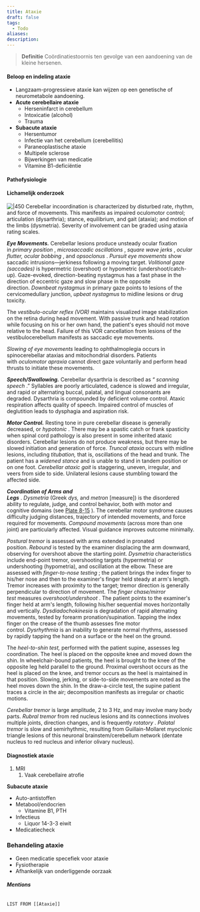 ```yaml
---
title: Ataxie
draft: false
tags:
  - Todo
aliases: 
description:
---
```



> **Definitie**
> Coördinatiestoornis ten gevolge van een aandoening van de kleine hersenen.

#### Beloop en indeling ataxie

- Langzaam-progressieve ataxie kan wijzen op een genetische of neurometabole aandoening.
- **Acute cerebellaire ataxie**
    - Herseninfarct in cerebellum
    - Intoxicatie (alcohol)
    - Trauma
- **Subacute ataxie**
    - Hersentumor
    - Infectie van het cerebellum (cerebellitis)
    - Paraneoplastische ataxie
    - Multipele sclerose
    - Bijwerkingen van medicatie
    - Vitamine B1-deficiëntie

#### Pathofysiologie



#### Lichamelijk onderzoek
![|450](https://i.imgur.com/4K2PpsR.png)
Cerebellar incoordination is characterized by disturbed rate, rhythm, and force of movements. This manifests as impaired oculomotor control; articulation (dysarthria); stance, equilibrium, and gait (ataxia); and motion of the limbs (dysmetria). Severity of involvement can be graded using ataxia rating scales.

_**Eye Movements.**_ Cerebellar lesions produce unsteady ocular fixation in _primary position_ , _microsaccadic oscillations_ , _square wave jerks_ , _ocular flutter, ocular bobbing_ , and _opsoclonus_ . _Pursuit eye movements_ show saccadic intrusions—jerkiness following a moving target. _Volitional gaze (saccades)_ is hypermetric (overshoot) or hypometric (undershoot/catch-up). Gaze-evoked, direction-beating nystagmus has a fast phase in the direction of eccentric gaze and slow phase in the opposite direction. _Downbeat nystagmus_ in primary gaze points to lesions of the cervicomedullary junction, _upbeat nystagmus_ to midline lesions or drug toxicity.

The _vestibulo-ocular reflex (VOR)_ maintains visualized image stabilization on the retina during head movement. With passive trunk and head rotation while focusing on his or her own hand, the patient's eyes should not move relative to the head. Failure of this VOR cancellation from lesions of the vestibulocerebellum manifests as saccadic eye movements.

_Slowing of eye movements_ leading to ophthalmoplegia occurs in spinocerebellar ataxias and mitochondrial disorders. Patients with _oculomotor apraxia_ cannot direct gaze voluntarily and perform head thrusts to initiate these movements.

_**Speech/Swallowing.**_ Cerebellar dysarthria is described as “ _scanning speech_ .” Syllables are poorly articulated, cadence is slowed and irregular, and rapid or alternating buccal, palatal, and lingual consonants are degraded. Dysarthria is compounded by deficient volume control. Ataxic respiration affects quality of speech. Impaired control of muscles of deglutition leads to dysphagia and aspiration risk.

_**Motor Control.**_ Resting tone in pure cerebellar disease is generally decreased, or _hypotonic_ . There may be a spastic catch or frank spasticity when spinal cord pathology is also present in some inherited ataxic disorders. Cerebellar lesions do not produce weakness, but there may be slowed initiation and generation of force. _Truncal ataxia_ occurs with midline lesions, including _titubation,_ that is, oscillations of the head and trunk. The patient has a _widened stance_ and is unable to stand in tandem position or on one foot. _Cerebellar ataxic gait_ is staggering, uneven, irregular, and veers from side to side. Unilateral lesions cause stumbling toward the affected side.

_**Coordination of Arms and Legs**_ . _Dysmetria_ (Greek _dys,_ and _metron_ [measure]) is the disordered ability to regulate, judge, and control behavior, both with motor and cognitive domains (see [Plate 8-15](https://www-clinicalkey-com.ru.idm.oclc.org/student/content/book/3-s2.0-B978141606387200008X#f0080) ). The cerebellar motor syndrome causes difficulty judging distances, trajectory of intended movements, and force required for movements. _Compound movements_ (across more than one joint) are particularly affected. Visual guidance improves outcome minimally.

_Postural tremor_ is assessed with arms extended in pronated position. _Rebound_ is tested by the examiner displacing the arm downward, observing for overshoot above the starting point. _Dysmetria_ characteristics include end-point tremor, overshooting targets (hypermetria) or undershooting (hypometria), and oscillation at the elbow. These are assessed with _finger-to-nose testing_ ; the patient brings the index finger to his/her nose and then to the examiner's finger held steady at arm's length. Tremor increases with proximity to the target; tremor direction is generally perpendicular to direction of movement. The _finger chase/mirror test_ measures _overshoot/undershoot_ . The patient points to the examiner's finger held at arm's length, following his/her sequential moves horizontally and vertically. _Dysdiadochokinesia_ is degradation of rapid alternating movements, tested by forearm pronation/supination. Tapping the index finger on the crease of the thumb assesses fine motor control. _Dysrhythmia_ is an inability to generate normal rhythms, assessed by rapidly tapping the hand on a surface or the heel on the ground.

The _heel-to-shin test,_ performed with the patient supine, assesses leg coordination. The heel is placed on the opposite knee and moved down the shin. In wheelchair-bound patients, the heel is brought to the knee of the opposite leg held parallel to the ground. Proximal overshoot occurs as the heel is placed on the knee, and tremor occurs as the heel is maintained in that position. Slowing, jerking, or side-to-side movements are noted as the heel moves down the shin. In the draw-a-circle test, the supine patient traces a circle in the air; decomposition manifests as irregular or chaotic motions.

_Cerebellar tremor_ is large amplitude, 2 to 3 Hz, and may involve many body parts. _Rubral tremor_ from red nucleus lesions and its connections involves multiple joints, direction changes, and is frequently _rotatory_ . _Palatal tremor_ is slow and semirhythmic, resulting from Guillain-Mollaret myoclonic triangle lesions of this neuronal brainstem/cerebellum network (dentate nucleus to red nucleus and inferior olivary nucleus).


#### Diagnostiek ataxie

1. MRI
    1. Vaak cerebellaire atrofie

**Subacute ataxie**

- Auto-antistoffen
- Metabool/endocrien
    - Vitamine B1, PTH
- Infectieus
    - Liquor 14-3-3 eiwit
- Medicatiecheck

### Behandeling ataxie

- Geen medicatie specefiek voor ataxie
- Fysiotherapie
- Afhankelijk van onderliggende oorzaak
##### Mentions
```dataview

LIST FROM [[Ataxie]]
```